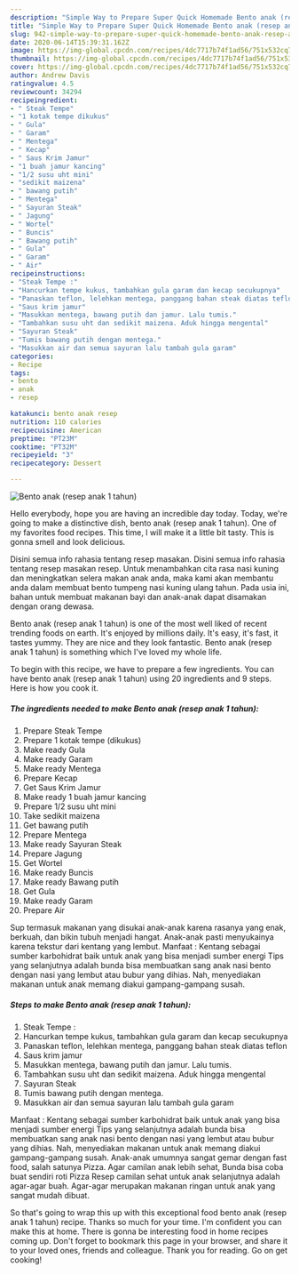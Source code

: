 ```yaml
---
description: "Simple Way to Prepare Super Quick Homemade Bento anak (resep anak 1 tahun)"
title: "Simple Way to Prepare Super Quick Homemade Bento anak (resep anak 1 tahun)"
slug: 942-simple-way-to-prepare-super-quick-homemade-bento-anak-resep-anak-1-tahun
date: 2020-06-14T15:39:31.162Z
image: https://img-global.cpcdn.com/recipes/4dc7717b74f1ad56/751x532cq70/bento-anak-resep-anak-1-tahun-foto-resep-utama.jpg
thumbnail: https://img-global.cpcdn.com/recipes/4dc7717b74f1ad56/751x532cq70/bento-anak-resep-anak-1-tahun-foto-resep-utama.jpg
cover: https://img-global.cpcdn.com/recipes/4dc7717b74f1ad56/751x532cq70/bento-anak-resep-anak-1-tahun-foto-resep-utama.jpg
author: Andrew Davis
ratingvalue: 4.5
reviewcount: 34294
recipeingredient:
- " Steak Tempe"
- "1 kotak tempe dikukus"
- " Gula"
- " Garam"
- " Mentega"
- " Kecap"
- " Saus Krim Jamur"
- "1 buah jamur kancing"
- "1/2 susu uht mini"
- "sedikit maizena"
- " bawang putih"
- " Mentega"
- " Sayuran Steak"
- " Jagung"
- " Wortel"
- " Buncis"
- " Bawang putih"
- " Gula"
- " Garam"
- " Air"
recipeinstructions:
- "Steak Tempe :"
- "Hancurkan tempe kukus, tambahkan gula garam dan kecap secukupnya"
- "Panaskan teflon, lelehkan mentega, panggang bahan steak diatas teflon"
- "Saus krim jamur"
- "Masukkan mentega, bawang putih dan jamur. Lalu tumis."
- "Tambahkan susu uht dan sedikit maizena. Aduk hingga mengental"
- "Sayuran Steak"
- "Tumis bawang putih dengan mentega."
- "Masukkan air dan semua sayuran lalu tambah gula garam"
categories:
- Recipe
tags:
- bento
- anak
- resep

katakunci: bento anak resep 
nutrition: 110 calories
recipecuisine: American
preptime: "PT23M"
cooktime: "PT32M"
recipeyield: "3"
recipecategory: Dessert

---
```



![Bento anak (resep anak 1 tahun)](https://img-global.cpcdn.com/recipes/4dc7717b74f1ad56/751x532cq70/bento-anak-resep-anak-1-tahun-foto-resep-utama.jpg)

Hello everybody, hope you are having an incredible day today. Today, we're going to make a distinctive dish, bento anak (resep anak 1 tahun). One of my favorites food recipes. This time, I will make it a little bit tasty. This is gonna smell and look delicious.

Disini semua info rahasia tentang resep masakan. Disini semua info rahasia tentang resep masakan resep. Untuk menambahkan cita rasa nasi kuning dan meningkatkan selera makan anak anda, maka kami akan membantu anda dalam membuat bento tumpeng nasi kuning ulang tahun. Pada usia ini, bahan untuk membuat makanan bayi dan anak-anak dapat disamakan dengan orang dewasa.

Bento anak (resep anak 1 tahun) is one of the most well liked of recent trending foods on earth. It's enjoyed by millions daily. It's easy, it's fast, it tastes yummy. They are nice and they look fantastic. Bento anak (resep anak 1 tahun) is something which I've loved my whole life.


To begin with this recipe, we have to prepare a few ingredients. You can have bento anak (resep anak 1 tahun) using 20 ingredients and 9 steps. Here is how you cook it.

<!--inarticleads1-->

##### The ingredients needed to make Bento anak (resep anak 1 tahun):

1. Prepare  Steak Tempe
1. Prepare 1 kotak tempe (dikukus)
1. Make ready  Gula
1. Make ready  Garam
1. Make ready  Mentega
1. Prepare  Kecap
1. Get  Saus Krim Jamur
1. Make ready 1 buah jamur kancing
1. Prepare 1/2 susu uht mini
1. Take sedikit maizena
1. Get  bawang putih
1. Prepare  Mentega
1. Make ready  Sayuran Steak
1. Prepare  Jagung
1. Get  Wortel
1. Make ready  Buncis
1. Make ready  Bawang putih
1. Get  Gula
1. Make ready  Garam
1. Prepare  Air


Sup termasuk makanan yang disukai anak-anak karena rasanya yang enak, berkuah, dan bikin tubuh menjadi hangat. Anak-anak pasti menyukainya karena tekstur dari kentang yang lembut. Manfaat : Kentang sebagai sumber karbohidrat baik untuk anak yang bisa menjadi sumber energi Tips yang selanjutnya adalah bunda bisa membuatkan sang anak nasi bento dengan nasi yang lembut atau bubur yang dihias. Nah, menyediakan makanan untuk anak memang diakui gampang-gampang susah. 

<!--inarticleads2-->

##### Steps to make Bento anak (resep anak 1 tahun):

1. Steak Tempe :
1. Hancurkan tempe kukus, tambahkan gula garam dan kecap secukupnya
1. Panaskan teflon, lelehkan mentega, panggang bahan steak diatas teflon
1. Saus krim jamur
1. Masukkan mentega, bawang putih dan jamur. Lalu tumis.
1. Tambahkan susu uht dan sedikit maizena. Aduk hingga mengental
1. Sayuran Steak
1. Tumis bawang putih dengan mentega.
1. Masukkan air dan semua sayuran lalu tambah gula garam


Manfaat : Kentang sebagai sumber karbohidrat baik untuk anak yang bisa menjadi sumber energi Tips yang selanjutnya adalah bunda bisa membuatkan sang anak nasi bento dengan nasi yang lembut atau bubur yang dihias. Nah, menyediakan makanan untuk anak memang diakui gampang-gampang susah. Anak-anak umumnya sangat gemar dengan fast food, salah satunya Pizza. Agar camilan anak lebih sehat, Bunda bisa coba buat sendiri roti Pizza Resep camilan sehat untuk anak selanjutnya adalah agar-agar buah. Agar-agar merupakan makanan ringan untuk anak yang sangat mudah dibuat. 

So that's going to wrap this up with this exceptional food bento anak (resep anak 1 tahun) recipe. Thanks so much for your time. I'm confident you can make this at home. There is gonna be interesting food in home recipes coming up. Don't forget to bookmark this page in your browser, and share it to your loved ones, friends and colleague. Thank you for reading. Go on get cooking!
